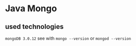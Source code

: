 # Java Mongo

## used technologies

`mongoDB 3.0.12` see with `mongo --version` or `mongod --version`

